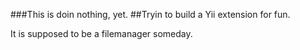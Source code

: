 ###This is doin nothing, yet.
##Tryin to build a Yii extension for fun.

It is supposed to be a filemanager someday.